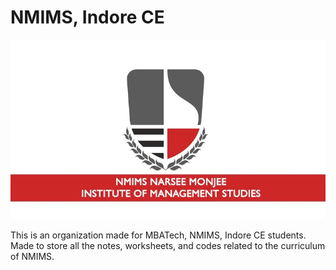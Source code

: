 # NMIMS, Indore CE

![NMIMS Logo](images/nmimsLogo.webp)

This is an organization made for MBATech, NMIMS, Indore CE students. Made to store all the notes, worksheets, and codes related to the curriculum of NMIMS.